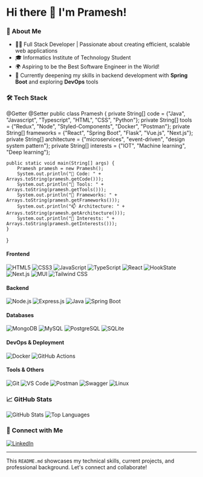 # Hi there 👋 I'm Pramesh!

### 🚀 About Me
- 🧑‍💻 Full Stack Developer | Passionate about creating efficient, scalable web applications
- 🎓 Informatics Institute of Technology Student
- 🌍 Aspiring to be the Best Software Engineer in the World!
- 🌱 Currently deepening my skills in backend development with **Spring Boot** and exploring **DevOps** tools

### 🛠️ Tech Stack

@Getter
@Setter
public class Pramesh {
    private String[] code = {"Java", "Javascript", "Typescript", "HTML", "CSS", "Python"};
    private String[] tools = {"Redux", "Node", "Styled-Components", "Docker", "Postman"};
    private String[] frameworks = {"React", "Spring Boot", "Flask", "Vue.js", "Next.js"};
    private String[] architecture = {"microservices", "event-driven", "design system pattern"};
    private String[] interests = {"IOT", "Machine learning", "Deep learning"};

    public static void main(String[] args) {
        Pramesh pramesh = new Pramesh();
        System.out.println("🔭 Code: " + Arrays.toString(pramesh.getCode()));
        System.out.println("🌱 Tools: " + Arrays.toString(pramesh.getTools()));
        System.out.println("👯 Frameworks: " + Arrays.toString(pramesh.getFrameworks()));
        System.out.println("📫 Architecture: " + Arrays.toString(pramesh.getArchitecture()));
        System.out.println("🚀 Interests: " + Arrays.toString(pramesh.getInterests()));
    }
}

#### Frontend
![HTML5](https://img.shields.io/badge/-HTML5-E34F26?style=flat&logo=html5&logoColor=white)
![CSS3](https://img.shields.io/badge/-CSS3-1572B6?style=flat&logo=css3)
![JavaScript](https://img.shields.io/badge/-JavaScript-F7DF1E?style=flat&logo=javascript&logoColor=black)
![TypeScript](https://img.shields.io/badge/-TypeScript-007ACC?style=flat&logo=typescript)
![React](https://img.shields.io/badge/-React-61DAFB?style=flat&logo=react&logoColor=black)
![HookState](https://img.shields.io/badge/-HookState-FF8C00?style=flat&logo=react&logoColor=white)
![Next.js](https://img.shields.io/badge/-Next.js-000000?style=flat&logo=nextdotjs&logoColor=white)
![MUI](https://img.shields.io/badge/-MUI-007FFF?style=flat&logo=mui&logoColor=white)
![Tailwind CSS](https://img.shields.io/badge/-TailwindCSS-38B2AC?style=flat&logo=tailwind-css)

#### Backend
![Node.js](https://img.shields.io/badge/-Node.js-339933?style=flat&logo=node.js&logoColor=white)
![Express.js](https://img.shields.io/badge/-Express.js-404D59?style=flat&logo=express)
![Java](https://img.shields.io/badge/-Java-007396?style=flat&logo=java&logoColor=white)
![Spring Boot](https://img.shields.io/badge/-Spring%20Boot-6DB33F?style=flat&logo=spring-boot&logoColor=white)

#### Databases
![MongoDB](https://img.shields.io/badge/-MongoDB-4DB33D?style=flat&logo=mongodb&logoColor=white)
![MySQL](https://img.shields.io/badge/-MySQL-4479A1?style=flat&logo=mysql&logoColor=white)
![PostgreSQL](https://img.shields.io/badge/-PostgreSQL-336791?style=flat&logo=postgresql&logoColor=white)
![SQLite](https://img.shields.io/badge/-SQLite-003B57?style=flat&logo=sqlite&logoColor=white)

#### DevOps & Deployment
![Docker](https://img.shields.io/badge/-Docker-2496ED?style=flat&logo=docker&logoColor=white)
![GitHub Actions](https://img.shields.io/badge/-GitHub%20Actions-2088FF?style=flat&logo=github-actions&logoColor=white)

#### Tools & Others
![Git](https://img.shields.io/badge/-Git-F05032?style=flat&logo=git&logoColor=white)
![VS Code](https://img.shields.io/badge/-VS%20Code-007ACC?style=flat&logo=visual-studio-code)
![Postman](https://img.shields.io/badge/-Postman-FF6C37?style=flat&logo=postman&logoColor=white)
![Swagger](https://img.shields.io/badge/-Swagger-85EA2D?style=flat&logo=swagger&logoColor=black)
![Linux](https://img.shields.io/badge/-Linux-FCC624?style=flat&logo=linux&logoColor=black)

### 📈 GitHub Stats
![GitHub Stats](https://github-readme-stats.vercel.app/api?username=RVKPP-Lakmina&show_icons=true&theme=radical)
![Top Languages](https://github-readme-stats.vercel.app/api/top-langs/?username=RVKPP-Lakmina&layout=compact&theme=radical)

### 🔗 Connect with Me
[![LinkedIn](https://img.shields.io/badge/-LinkedIn-blue?style=flat&logo=Linkedin)](https://www.linkedin.com/in/rvkp-priyashan-lakmina/)

---

This `README.md` showcases my technical skills, current projects, and professional background. Let's connect and collaborate!
